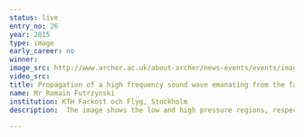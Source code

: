 ```yaml
---
status: live
entry_no: 26
year: 2015
type: image 
early_career: no 
winner: 
image_src: http://www.archer.ac.uk/about-archer/news-events/events/image-comp/gallery-2015/26_Entry_800.jpg
video_src: 
title: Propagation of a high frequency sound wave emanating from the fan of an aircraft engine 
name: Mr Romain Futrzynski
institution: KTH Farkost och Flyg, Stockholm
description:  The image shows the low and high pressure regions, respectively in blue and red, of a sound wave emanating from an aircraft  engine's fan. Note how the curvature of the engine's nacelle distorts the wave as it propagates away from the fan. The acoustic  field was simulated using the relatively new yet efficient "wave expansion method". Large calculations on Archer allowed to compute  the precise sound level created by waves of many frequencies, up to several kilohertz, within a seven-meter radius around the fan.  Such simulations simplify the integration of acoustics in the optimization of the engine's design, and should lead to quieter  airplanes. Isosurfaces of the calculated pressure were created in Paraview, and rendered together with the nacelle using Blender.
  
---
```

